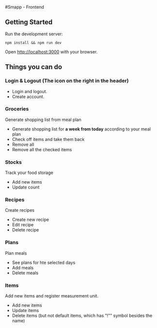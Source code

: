 #Smapp - Frontend

## Getting Started

Run the development server:

`
npm install && npm run dev
`

Open [http://localhost:3000](http://localhost:3000) with your browser.

## Things you can do

### **Login & Logout** (The icon on the right in the header)
- Login and logout.
- Create account.

### **Groceries**
Generate shopping list from meal plan
- Generate shopping list for **a week from today** according to your meal plan
- Check off items and take them back
- Remove all
- Remove all the checked items

### **Stocks**
Track your food storage
- Add new items
- Update count

### **Recipes**
Create recipes
- Create new recipe
- Edit recipe
- Delete recipe

### **Plans**
Plan meals
- See plans for hte selected days
- Add meals
- Delete meals

### **Items**
Add new items  and register measurement unit.
- Add new items
- Update items
- Delete items (but not default items, which has "!"" symbol besides the name)
